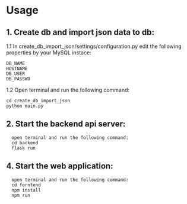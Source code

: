 # Usage
## 1.  Create db and import json data to db:
1.1 In create_db_import_json/settings/configuration.py 
edit the following properties by your MySQL instace:

```
DB_NAME
HOSTNAME 
DB_USER
DB_PASSWD
```

1.2 Open terminal and run the following command:
```
cd create_db_import_json
python main.py
```
      
## 2. Start the backend api server:
      open terminal and run the following command:
      cd backend
      flask run
## 4. Start the web application:
      open terminal and run the following command:
      cd forntend
      npm install
      npm run
       
